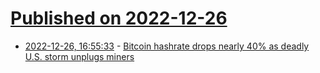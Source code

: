 # [Published on 2022-12-26](index.md)

* [2022-12-26, 16:55:33](https://news.ycombinator.com/item?id=34139380) - [Bitcoin hashrate drops nearly 40% as deadly U.S. storm unplugs miners](https://finance.yahoo.com/news/bitcoin-hashrate-drops-nearly-40-034118180.html)
